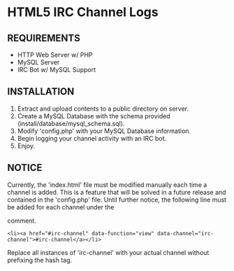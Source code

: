 HTML5 IRC Channel Logs
======================


REQUIREMENTS
------------

- HTTP Web Server w/ PHP
- MySQL Server
- IRC Bot w/ MySQL Support


INSTALLATION
------------

1. Extract and upload contents to a public directory on server.
2. Create a MySQL Database with the schema provided (install/database/mysql_schema.sql).
3. Modify 'config.php' with your MySQL Database information.
4. Begin logging your channel activity with an IRC bot.
5. Enjoy.


NOTICE
------

Currently, the 'index.html' file must be modified manually each time a channel is added.
This is a feature that will be solved in a future release and contained in the 'config.php'
file. Until further notice, the following line must be added for each channel under the
<!-- List Channels --> comment.

    <li><a href="#irc-channel" data-function="view" data-channel="irc-channel">#irc-channel</a></li>

Replace all instances of 'irc-channel' with your actual channel without prefixing the hash
tag.